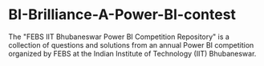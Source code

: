 # BI-Brilliance-A-Power-BI-contest
The "FEBS IIT Bhubaneswar Power BI Competition Repository" is a collection of questions and solutions from an annual Power BI competition organized by FEBS at the Indian Institute of Technology (IIT) Bhubaneswar.
